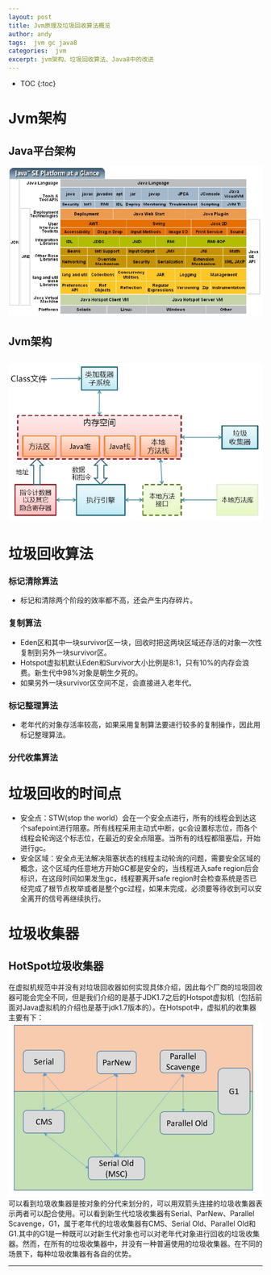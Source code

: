 ```yaml
---
layout: post
title: Jvm原理及垃圾回收算法概览
author: andy
tags:  jvm gc java8 
categories:  jvm
excerpt: jvm架构、垃圾回收算法、Java8中的改进
---
```


* TOC
{:toc}

# Jvm架构

## Java平台架构
![JavaPlatform.gif](/images/jvm/JavaPlatform.gif)

## Jvm架构
![JvmStructure.gif](/images/jvm/JvmStructure.gif)
---


# 垃圾回收算法

### 标记清除算法
* 标记和清除两个阶段的效率都不高，还会产生内存碎片。

### 复制算法
* Eden区和其中一块survivor区一块，回收时把这两块区域还存活的对象一次性复制到另外一块survivor区。
* Hotspot虚拟机默认Eden和Survivor大小比例是8:1，只有10%的内存会浪费。新生代中98%对象是朝生夕死的。
* 如果另外一块survivor区空间不足，会直接进入老年代。

### 标记整理算法
* 老年代的对象存活率较高，如果采用复制算法要进行较多的复制操作，因此用标记整理算法。

### 分代收集算法

# 垃圾回收的时间点
* 安全点：STW(stop the world）会在一个安全点进行，所有的线程会到达这个safepoint进行阻塞。所有线程采用主动式中断，gc会设置标志位，而各个线程会轮询这个标志位，在最近的安全点阻塞。当所有的线程都阻塞后，开始进行gc。
* 安全区域：安全点无法解决阻塞状态的线程主动轮询的问题，需要安全区域的概念，这个区域内任意地方开始GC都是安全的，当线程进入safe region后会标识，在这段时间如果发生gc，线程要离开safe region时会检查系统是否已经完成了根节点枚举或者是整个gc过程，如果未完成，必须要等待收到可以安全离开的信号再继续执行。

# 垃圾收集器
## HotSpot垃圾收集器
在虚拟机规范中并没有对垃圾回收器如何实现具体介绍，因此每个厂商的垃圾回收器可能会完全不同，但是我们介绍的是基于JDK1.7之后的Hotspot虚拟机（包括前面对Java虚拟机的介绍也是基于jdk1.7版本的）。在Hotspot中，虚拟机的收集器主要有下：
![hotspotGc.jpeg](/images/jvm/hotspotGc.jpeg)
可以看到垃圾收集器是按对象的分代来划分的，可以用双箭头连接的垃圾收集器表示两者可以配合使用。可以看到新生代垃圾收集器有Serial、ParNew、Parallel Scavenge，G1，属于老年代的垃圾收集器有CMS、Serial Old、Parallel Old和G1.其中的G1是一种既可以对新生代对象也可以对老年代对象进行回收的垃圾收集器。然而，在所有的垃圾收集器中，并没有一种普遍使用的垃圾收集器。在不同的场景下，每种垃圾收集器有各自的优势。


---





